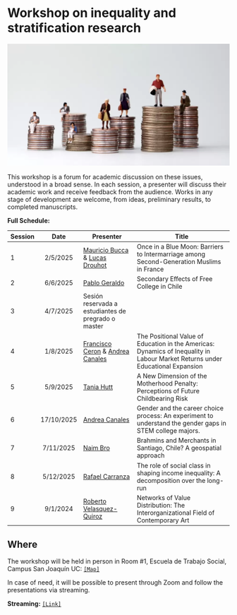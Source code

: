 # Workshop on inequality and stratification research

![image](image.png)

This workshop is a forum for academic discussion on these issues, understood in a broad sense. In each session, a presenter will discuss their academic work and receive feedback from the audience. Works in any stage of development are welcome, from ideas, preliminary results, to completed manuscripts.


**Full Schedule:**

| Session  	| Date 	| Presenter 	| Title 	|
|---	|:---:	|---	|---	|
| 1 	| 2/5/2025 	| [Mauricio Bucca](https://mebucca.github.io) & [Lucas Drouhot](https://www.lucasdrouhot.com) 	| Once in a Blue Moon: Barriers to Intermarriage among Second-Generation Muslims in France 	|
| 2 	| 6/6/2025 	| [Pablo Geraldo](https://www.pablogeraldo.com) 	| Secondary Effects of Free College in Chile 	|
| 3 	| 4/7/2025 	| Sesión reservada a estudiantes de pregrado o master 	|  	|
| 4 	| 1/8/2025 	| [Francisco Ceron](https://sites.google.com/view/franciscoceron?pli=1) & [Andrea Canales](https://sociologia.uc.cl/profesor/andrea-canales-hernandez/) 	| The Positional Value of Education in the Americas: Dynamics of Inequality in Labour Market Returns under Educational Expansion 	|
| 5 	| 5/9/2025 	| [Tania Hutt](https://sociology.unc.edu/people-page/tania-cabello-hutt/) 	| A New Dimension of the Motherhood Penalty: Perceptions of Future Childbearing Risk 	|
| 6 	| 17/10/2025 	| [Andrea Canales](https://sociologia.uc.cl/profesor/andrea-canales-hernandez/) 	| Gender and the career choice process: An experiment to understand the gender gaps in STEM college majors. 	|
| 7 	| 7/11/2025 	| [Naim Bro](https://naimbro.github.io) 	| Brahmins and Merchants in Santiago, Chile? A geospatial approach 	|
| 8 	| 5/12/2025 	| [Rafael Carranza](https://sites.google.com/view/rcarranzan/) 	| The role of social class in shaping income inequality: A decomposition over the long-run 	|
| 9 	| 9/1/2024 	| [Roberto Velasquez-Quiroz](https://scholar.google.com/citations?hl=en&user=2eRLSVAAAAAJ&view_op=list_works&sortby=pubdate) 	| Networks of Value Distribution: The InterorganizationaI Field of Contemporary Art 	|


## Where

The workshop will be held in person in Room #1, Escuela de Trabajo Social, Campus San Joaquín UC: [`[Map]`](https://www.google.com/maps/place/School+of+Social+Work/@-33.4992583,-70.6125012,17z/data=!4m14!1m7!3m6!1s0x9662d00df9f173f1:0x24aa8b51f5014d86!2sSchool+of+Social+Work!8m2!3d-33.4992481!4d-70.6101206!16s%2Fg%2F11g_7bgt6!3m5!1s0x9662d00df9f173f1:0x24aa8b51f5014d86!8m2!3d-33.4992481!4d-70.6101206!16s%2Fg%2F11g_7bgt6)

In case of need, it will be possible to present through Zoom and follow the presentations via streaming. 

**Streaming:**  [`[Link]`]()


